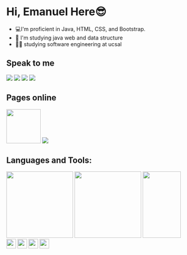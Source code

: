 # Hi, Emanuel Here😎
- 💻I'm proficient in Java, HTML, CSS, and Bootstrap.
- 🌱 I'm studying java web and data structure
- 👨‍🎓 studying software engineering at ucsal
  
## Speak to me  

<div>
  
<a href="https://github.com/mano3queijos"><img src="https://img.shields.io/badge/GitHub-100000?style=for-the-badge&logo=github&logoColor=white"></a> 
<a href="https://wa.me/5571983838579"><img src="https://img.shields.io/badge/WhatsApp-25D366?style=for-the-badge&logo=whatsapp&logoColor=white&link"></a>
<a style="text-decoration: none;" href="mailto:emanuel.almeida@ucsal.edu.br"><img                 src="https://camo.githubusercontent.com/927d6b3961fa048ff7303daf291cb5869dfa25018997cf8c1373c2f6a85b1458/68747470733a2f2f696d672e736869656c64732e696f2f62616467652f2d476d61696c2d2532333333333f7374796c653d666f722d7468652d6261646765266c6f676f3d676d61696c266c6f676f436f6c6f723d7768697465" data-canonical-src="https://img.shields.io/badge/-Gmail-%23333?style=for-the-badge&amp;logo=gmail&amp;logoColor=white" style="max-width: 100%;"></a>
<a style="text-decoration: none;" href="https://youtube.com/@emanuelalmeida7723"><img src="https://camo.githubusercontent.com/d79c5549652f9c7690992eb49571d216a70a480681561cbd93bfbfc77c491e54/68747470733a2f2f696d672e736869656c64732e696f2f62616467652f596f75547562652d4646303030303f7374796c653d666f722d7468652d6261646765266c6f676f3d796f7574756265266c6f676f436f6c6f723d7768697465" data-canonical-src="https://img.shields.io/badge/YouTube-FF0000?style=for-the-badge&amp;logo=youtube&amp;logoColor=white" style="max-width: 100%;"></a>
  <div>
 
## Pages online

<a style="text-decoration: none;" href="https://mano3queijos.github.io/heart/heart.html">
                    <img height="90px"
                        src="https://user-images.githubusercontent.com/101946589/235334767-6ee68318-2daf-483a-8f83-c22e23cd7454.png">
                </a>
                <a href="https://mano3queijos.github.io/heart/heart.html">
                    <img 
                         src="https://user-images.githubusercontent.com/101946589/235397604-8c97851c-5d03-4bc7afd6f1b32f921c21.gif">
                </a>

## Languages and Tools:
   <div>
  
  <a>
    <img height="175em" src="https://github-readme-stats.vercel.app/api?username=mano3queijos&show_icons=true&theme=radical">
  <a/>

  <a>
    <img height="175em" src="https://github-readme-stats.vercel.app/api/top-langs/?username=mano3queijos&langs_count=8&theme=radical">
      <a/>

    
 <a>
    <img height="175em" width="100em" src="https://media.tenor.com/8wBCqZH60U8AAAAC/computer-cat.gif">
      <a/>
 

                                          


  <div/>
       <img align="center" height="25m" src="https://img.shields.io/badge/HTML5-E34F26?style=for-the-badge&logo=html5&logoColor=white">
    <img align="center" height="25m" src="https://img.shields.io/badge/CSS3-1572B6?style=for-the-badge&logo=css3&logoColor=white">
         <img align="center" height="25m" src="https://img.shields.io/badge/Bootstrap-563D7C?style=for-the-badge&logo=bootstrap&logoColor=white">
         <img align="center" height="25m" src="https://img.shields.io/badge/Java-ED8B00?style=for-the-badge&logo=openjdk&logoColor=white">


    
  


    
<!--
**mno3queijos/mano3queijos** is a ✨ _special_ ✨ repository because its `README.md` (this file) appears on your GitHub profile.

Here are some ideas to get you started:

- 🔭 I’m currently working on ...
- 🌱 I’m currently learning ...
- 👯 I’m looking to collaborate on ...
- 🤔 I’m looking for help with ...
- 💬 Ask me about ...
- 📫 How to reach me: ...
- 😄 Pronouns: ...
- ⚡ Fun fact: ...
-->
